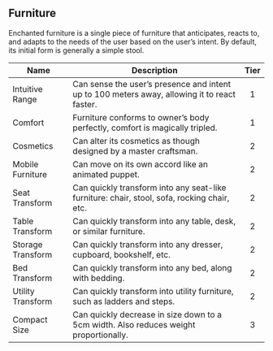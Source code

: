 ## Furniture

Enchanted furniture is a single piece of furniture that anticipates, reacts to, and adapts to the needs of the user based on the user’s intent. By default, its initial form is generally a simple stool.

 **Name**          | **Description**                                                                              | **Tier** 
-------------------|----------------------------------------------------------------------------------------------|:--------:
 Intuitive Range   | Can sense the user’s presence and intent up to 100 meters away, allowing it to react faster. | 1        
 Comfort           | Furniture conforms to owner’s body perfectly, comfort is magically tripled.                  | 1        
 Cosmetics         | Can alter its cosmetics as though designed by a master craftsman.                            | 2        
 Mobile Furniture  | Can move on its own accord like an animated puppet.                                          | 2        
 Seat Transform    | Can quickly transform into any seat-like furniture: chair, stool, sofa, rocking chair, etc.  | 2        
 Table Transform   | Can quickly transform into any table, desk, or similar furniture.                            | 2        
 Storage Transform | Can quickly transform into any dresser, cupboard, bookshelf, etc.                            | 2        
 Bed Transform     | Can quickly transform into any bed, along with bedding.                                      | 2        
 Utility Transform | Can quickly transform into utility furniture, such as ladders and steps.                     | 2        
 Compact Size      | Can quickly decrease in size down to a 5cm width. Also reduces weight proportionally.        | 3        
